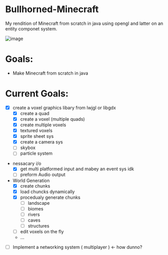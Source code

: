 # Bullhorned-Minecraft
My rendition of Minecraft from scratch in java using opengl and latter on an entity componet system.

![image](https://raw.githubusercontent.com/MasonJohnHawver42/Bullhorned-Minecraft/main/AOBM~2.png)

# Goals:
 - Make Minecraft from scratch in java

# Current Goals:
 - [x] create a voxel graphics libary from lwjgl or libgdx 
   - [x] create a quad
   - [x] create a voxel (multiple quads)
   - [x] create multiple voxels
   - [x] textured voxels
   - [x] sprite sheet sys
   - [x] create a camera sys
   - [ ] skybox
   - [ ] particle system
 
 - nessacary i/o
   - [x] get multi platformed input and mabey an event sys idk
   - [ ] preform Audio output
 
 - World Generation
   - [x] create chunks
   - [x] load chuncks dynamically
   - [x] procedualy generate chunks
       - [ ] landscape
       - [ ] biomes
       - [ ] rivers
       - [ ] caves
       - [ ] structures
   - [ ] edit voxels on the fly 
   - ...
  
 - [ ] Implement a networking system ( multiplayer ) <- how dunno?
